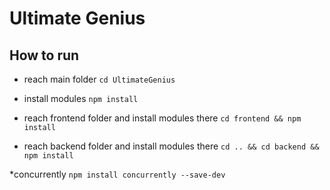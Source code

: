 # Ultimate Genius

## How to run 

* reach main folder 
`cd UltimateGenius`

* install modules
`npm install`

* reach frontend folder and install modules there
`cd frontend && npm install`

* reach backend folder and install modules there
`cd .. && cd backend && npm install`

*concurrently
`npm install concurrently --save-dev`